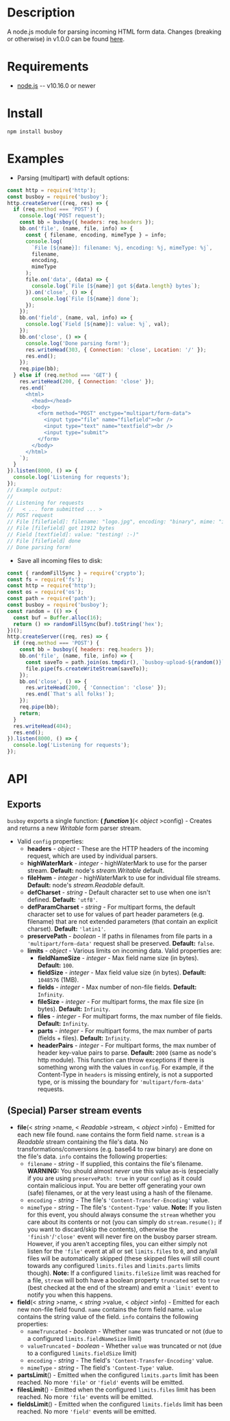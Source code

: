 # Description
A node.js module for parsing incoming HTML form data.
Changes (breaking or otherwise) in v1.0.0 can be found [here](https://github.com/mscdex/busboy/issues/266).
# Requirements
* [node.js](http://nodejs.org/) -- v10.16.0 or newer
# Install
    npm install busboy
# Examples
* Parsing (multipart) with default options:
```js
const http = require('http');
const busboy = require('busboy');
http.createServer((req, res) => {
  if (req.method === 'POST') {
    console.log('POST request');
    const bb = busboy({ headers: req.headers });
    bb.on('file', (name, file, info) => {
      const { filename, encoding, mimeType } = info;
      console.log(
        `File [${name}]: filename: %j, encoding: %j, mimeType: %j`,
        filename,
        encoding,
        mimeType
      );
      file.on('data', (data) => {
        console.log(`File [${name}] got ${data.length} bytes`);
      }).on('close', () => {
        console.log(`File [${name}] done`);
      });
    });
    bb.on('field', (name, val, info) => {
      console.log(`Field [${name}]: value: %j`, val);
    });
    bb.on('close', () => {
      console.log('Done parsing form!');
      res.writeHead(303, { Connection: 'close', Location: '/' });
      res.end();
    });
    req.pipe(bb);
  } else if (req.method === 'GET') {
    res.writeHead(200, { Connection: 'close' });
    res.end(`
      <html>
        <head></head>
        <body>
          <form method="POST" enctype="multipart/form-data">
            <input type="file" name="filefield"><br />
            <input type="text" name="textfield"><br />
            <input type="submit">
          </form>
        </body>
      </html>
    `);
  }
}).listen(8000, () => {
  console.log('Listening for requests');
});
// Example output:
//
// Listening for requests
//   < ... form submitted ... >
// POST request
// File [filefield]: filename: "logo.jpg", encoding: "binary", mime: "image/jpeg"
// File [filefield] got 11912 bytes
// Field [textfield]: value: "testing! :-)"
// File [filefield] done
// Done parsing form!
```
* Save all incoming files to disk:
```js
const { randomFillSync } = require('crypto');
const fs = require('fs');
const http = require('http');
const os = require('os');
const path = require('path');
const busboy = require('busboy');
const random = (() => {
  const buf = Buffer.alloc(16);
  return () => randomFillSync(buf).toString('hex');
})();
http.createServer((req, res) => {
  if (req.method === 'POST') {
    const bb = busboy({ headers: req.headers });
    bb.on('file', (name, file, info) => {
      const saveTo = path.join(os.tmpdir(), `busboy-upload-${random()}`);
      file.pipe(fs.createWriteStream(saveTo));
    });
    bb.on('close', () => {
      res.writeHead(200, { 'Connection': 'close' });
      res.end(`That's all folks!`);
    });
    req.pipe(bb);
    return;
  }
  res.writeHead(404);
  res.end();
}).listen(8000, () => {
  console.log('Listening for requests');
});
```
# API
## Exports
`busboy` exports a single function:
**( _function_ )**(< _object_ >config) - Creates and returns a new _Writable_ form parser stream.
* Valid `config` properties:
    * **headers** - _object_ - These are the HTTP headers of the incoming request, which are used by individual parsers.
    * **highWaterMark** - _integer_ - highWaterMark to use for the parser stream. **Default:** node's _stream.Writable_ default.
    * **fileHwm** - _integer_ - highWaterMark to use for individual file streams. **Default:** node's _stream.Readable_ default.
    * **defCharset** - _string_ - Default character set to use when one isn't defined. **Default:** `'utf8'`.
    * **defParamCharset** - _string_ - For multipart forms, the default character set to use for values of part header parameters (e.g. filename) that are not extended parameters (that contain an explicit charset). **Default:** `'latin1'`.
    * **preservePath** - _boolean_ - If paths in filenames from file parts in a `'multipart/form-data'` request shall be preserved. **Default:** `false`.
    * **limits** - _object_ - Various limits on incoming data. Valid properties are:
        * **fieldNameSize** - _integer_ - Max field name size (in bytes). **Default:** `100`.
        * **fieldSize** - _integer_ - Max field value size (in bytes). **Default:** `1048576` (1MB).
        * **fields** - _integer_ - Max number of non-file fields. **Default:** `Infinity`.
        * **fileSize** - _integer_ - For multipart forms, the max file size (in bytes). **Default:** `Infinity`.
        * **files** - _integer_ - For multipart forms, the max number of file fields. **Default:** `Infinity`.
        * **parts** - _integer_ - For multipart forms, the max number of parts (fields + files). **Default:** `Infinity`.
        * **headerPairs** - _integer_ - For multipart forms, the max number of header key-value pairs to parse. **Default:** `2000` (same as node's http module).
This function can throw exceptions if there is something wrong with the values in `config`. For example, if the Content-Type in `headers` is missing entirely, is not a supported type, or is missing the boundary for `'multipart/form-data'` requests.
## (Special) Parser stream events
* **file**(< _string_ >name, < _Readable_ >stream, < _object_ >info) - Emitted for each new file found. `name` contains the form field name. `stream` is a _Readable_ stream containing the file's data. No transformations/conversions (e.g. base64 to raw binary) are done on the file's data. `info` contains the following properties:
    * `filename` - _string_ - If supplied, this contains the file's filename. **WARNING:** You should almost _never_ use this value as-is (especially if you are using `preservePath: true` in your `config`) as it could contain malicious input. You are better off generating your own (safe) filenames, or at the very least using a hash of the filename.
    * `encoding` - _string_ - The file's `'Content-Transfer-Encoding'` value.
    * `mimeType` - _string_ - The file's `'Content-Type'` value.
    **Note:** If you listen for this event, you should always consume the `stream` whether you care about its contents or not (you can simply do `stream.resume();` if you want to discard/skip the contents), otherwise the `'finish'`/`'close'` event will never fire on the busboy parser stream.
    However, if you aren't accepting files, you can either simply not listen for the `'file'` event at all or set `limits.files` to `0`, and any/all files will be automatically skipped (these skipped files will still count towards any configured `limits.files` and `limits.parts` limits though).
    **Note:** If a configured `limits.fileSize` limit was reached for a file, `stream` will both have a boolean property `truncated` set to `true` (best checked at the end of the stream) and emit a `'limit'` event to notify you when this happens.
* **field**(< _string_ >name, < _string_ >value, < _object_ >info) - Emitted for each new non-file field found. `name` contains the form field name. `value` contains the string value of the field. `info` contains the following properties:
    * `nameTruncated` - _boolean_ - Whether `name` was truncated or not (due to a configured `limits.fieldNameSize` limit)
    * `valueTruncated` - _boolean_ - Whether `value` was truncated or not (due to a configured `limits.fieldSize` limit)
    * `encoding` - _string_ - The field's `'Content-Transfer-Encoding'` value.
    * `mimeType` - _string_ - The field's `'Content-Type'` value.
* **partsLimit**() - Emitted when the configured `limits.parts` limit has been reached. No more `'file'` or `'field'` events will be emitted.
* **filesLimit**() - Emitted when the configured `limits.files` limit has been reached. No more `'file'` events will be emitted.
* **fieldsLimit**() - Emitted when the configured `limits.fields` limit has been reached. No more `'field'` events will be emitted.
